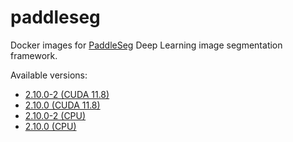 # paddleseg
Docker images for [PaddleSeg](https://github.com/PaddlePaddle/PaddleSeg) Deep Learning image segmentation framework.

Available versions:

* [2.10.0-2 (CUDA 11.8)](2.10.0-2_cuda11.8)
* [2.10.0 (CUDA 11.8)](2.10.0_cuda11.8)
* [2.10.0-2 (CPU)](2.10.0-2_cpu)
* [2.10.0 (CPU)](2.10.0_cpu)
